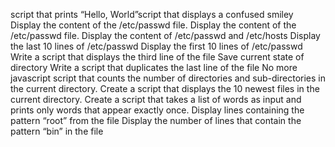 script that prints “Hello, World”script that displays a confused smiley
Display the content of the /etc/passwd file.
Display the content of the /etc/passwd file.
Display the content of /etc/passwd and /etc/hosts
Display the last 10 lines of /etc/passwd
Display the first 10 lines of /etc/passwd
Write a script that displays the third line of the file
Save current state of directory
Write a script that duplicates the last line of the file
No more javascript
script that counts the number of directories and sub-directories in the current directory.
Create a script that displays the 10 newest files in the current directory.
Create a script that takes a list of words as input and prints only words that appear exactly once.
Display lines containing the pattern “root” from the file 
Display the number of lines that contain the pattern “bin” in the file
